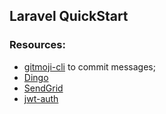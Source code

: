 ## Laravel QuickStart

### Resources:
- [gitmoji-cli](https://github.com/carloscuesta/gitmoji-cli) to commit messages;
- [Dingo](https://github.com/dingo/api)
- [SendGrid](https://sendgrid.com/)
- [jwt-auth](https://github.com/tymondesigns/jwt-auth)
